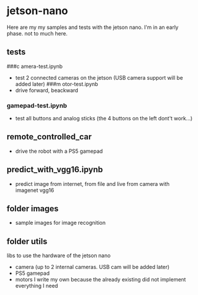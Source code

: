 # jetson-nano
Here are my my samples and tests with the jetson nano. 
I'm in an early phase. not to much here.

## tests
###c amera-test.ipynb
* test 2 connected cameras on the jetson (USB camera support will be added later)
###m otor-test.ipynb
* drive forward, beackward
### gamepad-test.ipynb
* test all buttons and analog sticks (the 4 buttons on the left dont't work...)

## remote_controlled_car
* drive the robot with a PS5 gamepad

## predict_with_vgg16.ipynb
* predict image from internet, from file and live from camera with imagenet vgg16

## folder images
* sample images for image recognition

## folder utils
libs to use the hardware of the jetson nano 
*  camera (up to 2 internal cameras. USB cam will be added later)  
*  PS5 gamepad
*  motors
I write my own because the already existing did not implement everything I need 
